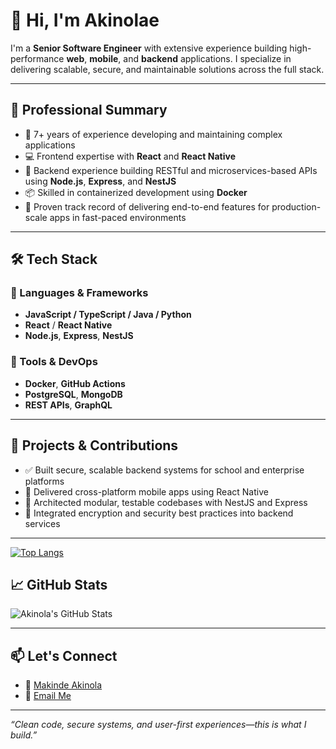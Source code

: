 # 👋 Hi, I'm Akinolae

I'm a **Senior Software Engineer** with extensive experience building high-performance **web**, **mobile**, and **backend** applications. I specialize in delivering scalable, secure, and maintainable solutions across the full stack.

---

## 💼 Professional Summary

- 🔧 7+ years of experience developing and maintaining complex applications
- 💻 Frontend expertise with **React** and **React Native**
- 🧠 Backend experience building RESTful and microservices-based APIs using **Node.js**, **Express**, and **NestJS**
- 📦 Skilled in containerized development using **Docker**
- 🚀 Proven track record of delivering end-to-end features for production-scale apps in fast-paced environments

---

## 🛠️ Tech Stack

### 🔹 Languages & Frameworks
- **JavaScript / TypeScript / Java / Python**
- **React** / **React Native**
- **Node.js**, **Express**, **NestJS**

### 🔹 Tools & DevOps
- **Docker**, **GitHub Actions**
- **PostgreSQL**, **MongoDB**
- **REST APIs**, **GraphQL**

---

## 🚀 Projects & Contributions

- ✅ Built secure, scalable backend systems for school and enterprise platforms
- 📱 Delivered cross-platform mobile apps using React Native
- 🧩 Architected modular, testable codebases with NestJS and Express
- 🔐 Integrated encryption and security best practices into backend services

---
[![Top Langs](https://github-readme-stats.vercel.app/api/top-langs/?username=Akinolae&layout=compact&theme=vision-friendly-dark)](https://github.com/anuraghazra/github-readme-stats)

## 📈 GitHub Stats

![Akinola's GitHub Stats](https://github-readme-stats.vercel.app/api?username=Akinolae&show_icons=true&theme=radical)

---

## 📫 Let's Connect

- 💼 [Makinde Akinola]([https://www.linkedin.com/in/your-profile](https://www.linkedin.com/in/makinde-akinola-4073bb177/))
- 📧 [Email Me](mailto:makindeakinola22@gmail.com)

---

_“Clean code, secure systems, and user-first experiences—this is what I build.”_
